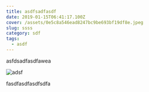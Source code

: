 ```yaml
---
title: asdfsadfasdf
date: 2019-01-15T06:41:17.100Z
cover: /assets/0e5c8a546ead8247bc9be693bf19df8e.jpeg
slug: ssss
category: sdf
tags:
  - asdf
---
```

asfdsadfasdfawea

![adsf](/assets/0e5c8a546ead8247bc9be693bf19df8e.jpeg)



fasdfasdfasdfsdfa